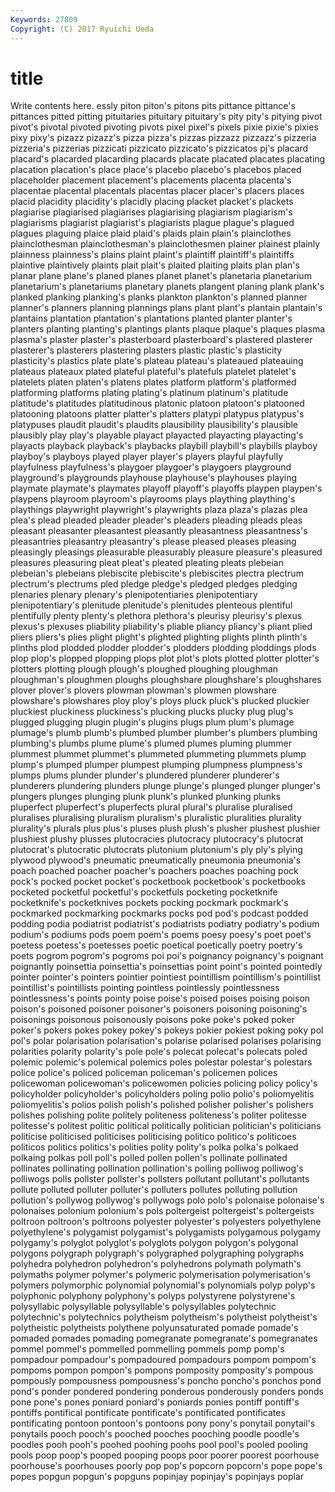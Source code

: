 ```yaml
---
Keywords: 27809 
Copyright: (C) 2017 Ryuichi Ueda
---
```


# title

Write contents here.
essly piton piton's pitons pits pittance pittance's
pittances pitted pitting pituitaries pituitary pituitary's pity pity's pitying pivot
pivot's pivotal pivoted pivoting pivots pixel pixel's pixels pixie pixie's
pixies pixy pixy's pizazz pizazz's pizza pizza's pizzas pizzazz pizzazz's
pizzeria pizzeria's pizzerias pizzicati pizzicato pizzicato's pizzicatos pj's placard placard's
placarded placarding placards placate placated placates placating placation placation's place
place's placebo placebo's placebos placed placeholder placement placement's placements placenta
placenta's placentae placental placentals placentas placer placer's placers places placid
placidity placidity's placidly placing placket placket's plackets plagiarise plagiarised plagiarises
plagiarising plagiarism plagiarism's plagiarisms plagiarist plagiarist's plagiarists plague plague's plagued
plagues plaguing plaice plaid plaid's plaids plain plain's plainclothes plainclothesman
plainclothesman's plainclothesmen plainer plainest plainly plainness plainness's plains plaint plaint's
plaintiff plaintiff's plaintiffs plaintive plaintively plaints plait plait's plaited plaiting
plaits plan plan's planar plane plane's planed planes planet planet's
planetaria planetarium planetarium's planetariums planetary planets plangent planing plank plank's
planked planking planking's planks plankton plankton's planned planner planner's planners
planning plannings plans plant plant's plantain plantain's plantains plantation plantation's
plantations planted planter planter's planters planting planting's plantings plants plaque
plaque's plaques plasma plasma's plaster plaster's plasterboard plasterboard's plastered plasterer
plasterer's plasterers plastering plasters plastic plastic's plasticity plasticity's plastics plate
plate's plateau plateau's plateaued plateauing plateaus plateaux plated plateful plateful's
platefuls platelet platelet's platelets platen platen's platens plates platform platform's
platformed platforming platforms plating plating's platinum platinum's platitude platitude's platitudes
platitudinous platonic platoon platoon's platooned platooning platoons platter platter's platters
platypi platypus platypus's platypuses plaudit plaudit's plaudits plausibility plausibility's plausible
plausibly play play's playable playact playacted playacting playacting's playacts playback
playback's playbacks playbill playbill's playbills playboy playboy's playboys played player
player's players playful playfully playfulness playfulness's playgoer playgoer's playgoers playground
playground's playgrounds playhouse playhouse's playhouses playing playmate playmate's playmates playoff
playoff's playoffs playpen playpen's playpens playroom playroom's playrooms plays plaything
plaything's playthings playwright playwright's playwrights plaza plaza's plazas plea plea's
plead pleaded pleader pleader's pleaders pleading pleads pleas pleasant pleasanter
pleasantest pleasantly pleasantness pleasantness's pleasantries pleasantry pleasantry's please pleased pleases
pleasing pleasingly pleasings pleasurable pleasurably pleasure pleasure's pleasured pleasures pleasuring
pleat pleat's pleated pleating pleats plebeian plebeian's plebeians plebiscite plebiscite's
plebiscites plectra plectrum plectrum's plectrums pled pledge pledge's pledged pledges
pledging plenaries plenary plenary's plenipotentiaries plenipotentiary plenipotentiary's plenitude plenitude's plenitudes
plenteous plentiful plentifully plenty plenty's plethora plethora's pleurisy pleurisy's plexus
plexus's plexuses pliability pliability's pliable pliancy pliancy's pliant plied pliers
pliers's plies plight plight's plighted plighting plights plinth plinth's plinths
plod plodded plodder plodder's plodders plodding ploddings plods plop plop's
plopped plopping plops plot plot's plots plotted plotter plotter's plotters
plotting plough plough's ploughed ploughing ploughman ploughman's ploughmen ploughs ploughshare
ploughshare's ploughshares plover plover's plovers plowman plowman's plowmen plowshare plowshare's
plowshares ploy ploy's ploys pluck pluck's plucked pluckier pluckiest pluckiness
pluckiness's plucking plucks plucky plug plug's plugged plugging plugin plugin's
plugins plugs plum plum's plumage plumage's plumb plumb's plumbed plumber
plumber's plumbers plumbing plumbing's plumbs plume plume's plumed plumes pluming
plummer plummest plummet plummet's plummeted plummeting plummets plump plump's plumped
plumper plumpest plumping plumpness plumpness's plumps plums plunder plunder's plundered
plunderer plunderer's plunderers plundering plunders plunge plunge's plunged plunger plunger's
plungers plunges plunging plunk plunk's plunked plunking plunks pluperfect pluperfect's
pluperfects plural plural's pluralise pluralised pluralises pluralising pluralism pluralism's pluralistic
pluralities plurality plurality's plurals plus plus's pluses plush plush's plusher
plushest plushier plushiest plushy plusses plutocracies plutocracy plutocracy's plutocrat plutocrat's
plutocratic plutocrats plutonium plutonium's ply ply's plying plywood plywood's pneumatic
pneumatically pneumonia pneumonia's poach poached poacher poacher's poachers poaches poaching
pock pock's pocked pocket pocket's pocketbook pocketbook's pocketbooks pocketed pocketful
pocketful's pocketfuls pocketing pocketknife pocketknife's pocketknives pockets pocking pockmark pockmark's
pockmarked pockmarking pockmarks pocks pod pod's podcast podded podding podia
podiatrist podiatrist's podiatrists podiatry podiatry's podium podium's podiums pods poem
poem's poems poesy poesy's poet poet's poetess poetess's poetesses poetic
poetical poetically poetry poetry's poets pogrom pogrom's pogroms poi poi's
poignancy poignancy's poignant poignantly poinsettia poinsettia's poinsettias point point's pointed
pointedly pointer pointer's pointers pointier pointiest pointillism pointillism's pointillist pointillist's
pointillists pointing pointless pointlessly pointlessness pointlessness's points pointy poise poise's
poised poises poising poison poison's poisoned poisoner poisoner's poisoners poisoning
poisoning's poisonings poisonous poisonously poisons poke poke's poked poker poker's
pokers pokes pokey pokey's pokeys pokier pokiest poking poky pol
pol's polar polarisation polarisation's polarise polarised polarises polarising polarities polarity
polarity's pole pole's polecat polecat's polecats poled polemic polemic's polemical
polemics poles polestar polestar's polestars police police's policed policeman policeman's
policemen polices policewoman policewoman's policewomen policies policing policy policy's policyholder
policyholder's policyholders poling polio polio's poliomyelitis poliomyelitis's polios polish polish's
polished polisher polisher's polishers polishes polishing polite politely politeness politeness's
politer politesse politesse's politest politic political politically politician politician's politicians
politicise politicised politicises politicising politico politico's politicoes politicos politics politics's
polities polity polity's polka polka's polkaed polkaing polkas poll poll's
polled pollen pollen's pollinate pollinated pollinates pollinating pollination pollination's polling
polliwog polliwog's polliwogs polls pollster pollster's pollsters pollutant pollutant's pollutants
pollute polluted polluter polluter's polluters pollutes polluting pollution pollution's pollywog
pollywog's pollywogs polo polo's polonaise polonaise's polonaises polonium polonium's pols
poltergeist poltergeist's poltergeists poltroon poltroon's poltroons polyester polyester's polyesters polyethylene
polyethylene's polygamist polygamist's polygamists polygamous polygamy polygamy's polyglot polyglot's polyglots
polygon polygon's polygonal polygons polygraph polygraph's polygraphed polygraphing polygraphs polyhedra
polyhedron polyhedron's polyhedrons polymath polymath's polymaths polymer polymer's polymeric polymerisation
polymerisation's polymers polymorphic polynomial polynomial's polynomials polyp polyp's polyphonic polyphony
polyphony's polyps polystyrene polystyrene's polysyllabic polysyllable polysyllable's polysyllables polytechnic polytechnic's
polytechnics polytheism polytheism's polytheist polytheist's polytheistic polytheists polythene polyunsaturated pomade
pomade's pomaded pomades pomading pomegranate pomegranate's pomegranates pommel pommel's pommelled
pommelling pommels pomp pomp's pompadour pompadour's pompadoured pompadours pompom pompom's
pompoms pompon pompon's pompons pomposity pomposity's pompous pompously pompousness pompousness's
poncho poncho's ponchos pond pond's ponder pondered pondering ponderous ponderously
ponders ponds pone pone's pones poniard poniard's poniards ponies pontiff
pontiff's pontiffs pontifical pontificate pontificate's pontificated pontificates pontificating pontoon pontoon's
pontoons pony pony's ponytail ponytail's ponytails pooch pooch's pooched pooches
pooching poodle poodle's poodles pooh pooh's poohed poohing poohs pool
pool's pooled pooling pools poop poop's pooped pooping poops poor
poorer poorest poorhouse poorhouse's poorhouses poorly pop pop's popcorn popcorn's
pope pope's popes popgun popgun's popguns popinjay popinjay's popinjays poplar
